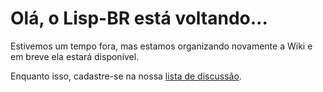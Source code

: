 # Olá, o Lisp-BR está voltando...

Estivemos um tempo fora, mas estamos organizando novamente a Wiki e em breve ela estará disponível.

Enquanto isso, cadastre-se na nossa [lista de discussão](https://groups.google.com/forum/#!forum/lisp-br).
